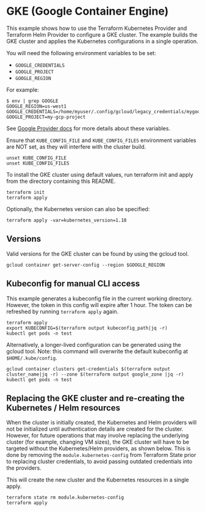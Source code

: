 # GKE (Google Container Engine)

This example shows how to use the Terraform Kubernetes Provider and Terraform Helm Provider to configure a GKE cluster. The example builds the GKE cluster and applies the Kubernetes configurations in a single operation.

You will need the following environment variables to be set:

 - `GOOGLE_CREDENTIALS`
 - `GOOGLE_PROJECT`
 - `GOOGLE_REGION`

For example:
```
$ env | grep GOOGLE
GOOGLE_REGION=us-west1
GOOGLE_CREDENTIALS=/home/myuser/.config/gcloud/legacy_credentials/mygoogleuser/adc.json
GOOGLE_PROJECT=my-gcp-project
```

See [Google Provider docs](https://registry.terraform.io/providers/hashicorp/google/latest/docs/guides/provider_reference#full-reference) for more details about these variables.

Ensure that `KUBE_CONFIG_FILE` and `KUBE_CONFIG_FILES` environment variables are NOT set, as they will interfere with the cluster build.

```
unset KUBE_CONFIG_FILE
unset KUBE_CONFIG_FILES
```

To install the GKE cluster using default values, run terraform init and apply from the directory containing this README.

```
terraform init
terraform apply
```

Optionally, the Kubernetes version can also be specified:

```
terraform apply -var=kubernetes_version=1.18
```


## Versions

Valid versions for the GKE cluster can be found by using the gcloud tool.

```
gcloud container get-server-config --region $GOOGLE_REGION
```

## Kubeconfig for manual CLI access

This example generates a kubeconfig file in the current working directory. However, the token in this config will expire after 1 hour. The token can be refreshed by running `terraform apply` again.

```
terraform apply
export KUBECONFIG=$(terraform output kubeconfig_path|jq -r)
kubectl get pods -n test
```

Alternatively, a longer-lived configuration can be generated using the gcloud tool. Note: this command will overwrite the default kubeconfig at `$HOME/.kube/config`.

```
gcloud container clusters get-credentials $(terraform output cluster_name|jq -r) --zone $(terraform output google_zone |jq -r)
kubectl get pods -n test
```

## Replacing the GKE cluster and re-creating the Kubernetes / Helm resources

When the cluster is initially created, the Kubernetes and Helm providers will not be initialized until authentication details are created for the cluster. However, for future operations that may involve replacing the underlying cluster (for example, changing VM sizes), the GKE cluster will have to be targeted without the Kubernetes/Helm providers, as shown below. This is done by removing the `module.kubernetes-config` from Terraform State prior to replacing cluster credentials, to avoid passing outdated credentials into the providers.

This will create the new cluster and the Kubernetes resources in a single apply.

```
terraform state rm module.kubernetes-config
terraform apply
```
